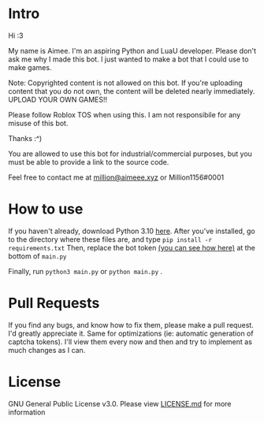 # Intro
Hi :3

My name is Aimee. I'm an aspiring Python and LuaU developer. 
Please don't ask me why I made this bot. I just wanted to make a bot that I could use to make games.

Note: Copyrighted content is not allowed on this bot. If you're uploading content that you do not own, the content will be deleted nearly immediately. UPLOAD YOUR OWN GAMES!!

Please follow Roblox TOS when using this. I am not responsibile for any misuse of this bot.

Thanks :^)

You are allowed to use this bot for industrial/commercial purposes, but you must be able to provide a link to the source code.

Feel free to contact me at million@aimeee.xyz or Million1156#0001

# How to use
If you haven't already, download Python 3.10 [here](https://python.org/downloads).
After you've installed, go to the directory where these files are, and type ```pip install -r requirements.txt```
Then, replace the bot token [(you can see how here)](https://uploadi.ng/H5ddTK9x) at the bottom of `main.py`

Finally, run ```python3 main.py``` or ```python main.py``` .

# Pull Requests
If you find any bugs, and know how to fix them, please make a pull request. I'd greatly appreciate it. Same for optimizations (ie: automatic generation of captcha tokens). I'll view them every now and then and try to implement as much changes as I can.

# License
GNU General Public License v3.0. Please view [LICENSE.md](https://github.com/M4494/Roblox-Upload/blob/main/LICENSE.md) for more information
